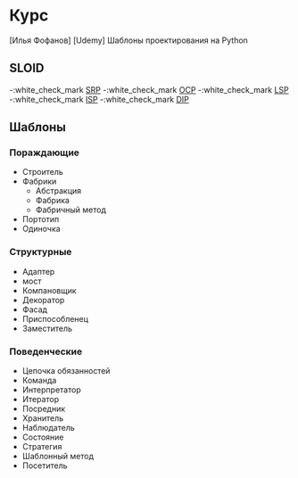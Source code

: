 # Курс

[Илья Фофанов] [Udemy] Шаблоны проектирования на Python

## SLOID

-:white_check_mark [SRP](https://github.com/Pauelbel/Courses/blob/main/Design_patterns/_SOLID/SRP.py)
-:white_check_mark [OCP](https://github.com/Pauelbel/Courses/blob/main/Design_patterns/_SOLID/OCP.py)
-:white_check_mark [LSP](https://github.com/Pauelbel/Courses/blob/main/Design_patterns/_SOLID/LSP.py)
-:white_check_mark [ISP](https://github.com/Pauelbel/Courses/blob/main/Design_patterns/_SOLID/ISP.py)
-:white_check_mark [DIP](https://github.com/Pauelbel/Courses/blob/main/Design_patterns/_SOLID/DIP.py)


## Шаблоны
### Пораждающие
- Строитель
- Фабрики 
  - Абстракция
  - Фабрика
  - Фабричный метод
- Портотип
-  Одиночка

### Структурные
- Адаптер
- мост
- Компановщик
- Декоратор
- Фасад
- Приспособленец
- Заместитель

### Поведенческие
- Цепочка обязанностей
- Команда
- Интерпретатор
- Итератор
- Посредник
- Хранитель
- Наблюдатель
- Состояние
- Стратегия
- Шаблонный метод
- Посетитель
